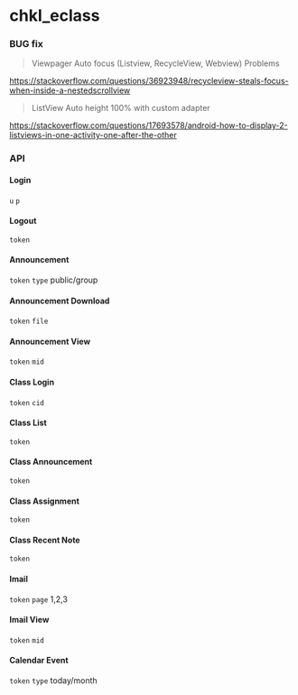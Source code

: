 # chkl_eclass
### BUG fix
> Viewpager Auto focus (Listview, RecycleView, Webview) Problems

https://stackoverflow.com/questions/36923948/recycleview-steals-focus-when-inside-a-nestedscrollview

> ListView Auto height 100% with custom adapter

https://stackoverflow.com/questions/17693578/android-how-to-display-2-listviews-in-one-activity-one-after-the-other

### API
#### Login

`u` `p`

#### Logout

`token`

#### Announcement

`token` `type` public/group

#### Announcement Download

`token` `file`

#### Announcement View

`token` `mid`

#### Class Login

`token` `cid`

#### Class List

`token`

#### Class Announcement

`token`

#### Class Assignment

`token`

#### Class Recent Note

`token`

#### Imail

`token` `page` 1,2,3

#### Imail View

`token` `mid`

#### Calendar Event

`token` `type` today/month
